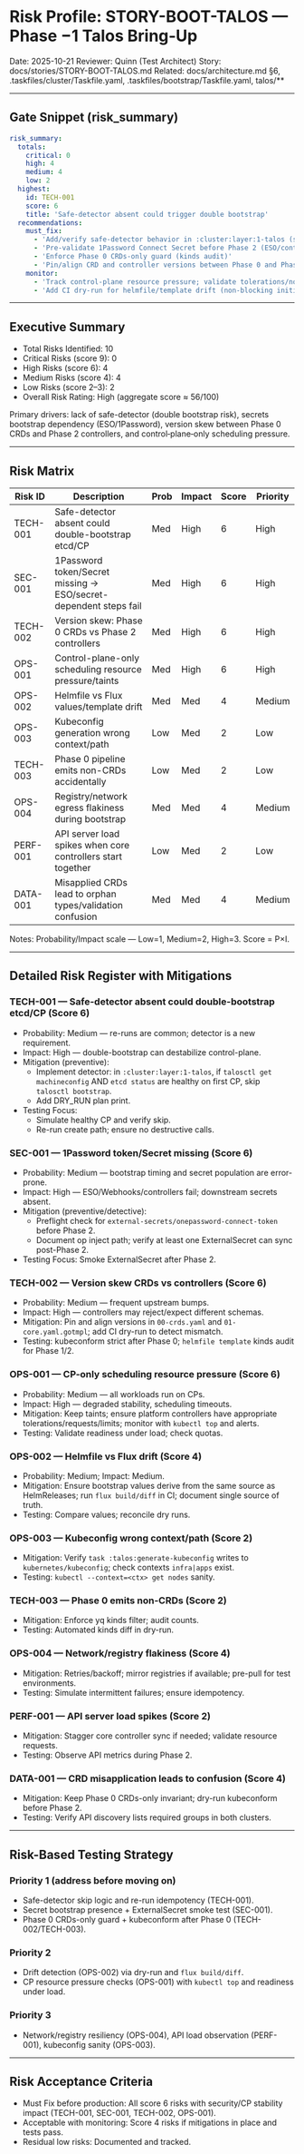 # Risk Profile: STORY-BOOT-TALOS — Phase −1 Talos Bring‑Up

Date: 2025-10-21
Reviewer: Quinn (Test Architect)
Story: docs/stories/STORY-BOOT-TALOS.md
Related: docs/architecture.md §6, .taskfiles/cluster/Taskfile.yaml, .taskfiles/bootstrap/Taskfile.yaml, talos/**

---

## Gate Snippet (risk_summary)

```yaml
risk_summary:
  totals:
    critical: 0
    high: 4
    medium: 4
    low: 2
  highest:
    id: TECH-001
    score: 6
    title: 'Safe-detector absent could trigger double bootstrap'
  recommendations:
    must_fix:
      - 'Add/verify safe-detector behavior in :cluster:layer:1-talos (skip bootstrap when CP healthy)'
      - 'Pre-validate 1Password Connect Secret before Phase 2 (ESO/controller rollout)'
      - 'Enforce Phase 0 CRDs-only guard (kinds audit)'
      - 'Pin/align CRD and controller versions between Phase 0 and Phase 2'
    monitor:
      - 'Track control-plane resource pressure; validate tolerations/nodeSelectors for platform controllers'
      - 'Add CI dry-run for helmfile/template drift (non-blocking initially)'
```

---

## Executive Summary

- Total Risks Identified: 10
- Critical Risks (score 9): 0
- High Risks (score 6): 4
- Medium Risks (score 4): 4
- Low Risks (score 2–3): 2
- Overall Risk Rating: High (aggregate score ≈ 56/100)

Primary drivers: lack of safe-detector (double bootstrap risk), secrets bootstrap dependency (ESO/1Password), version skew between Phase 0 CRDs and Phase 2 controllers, and control‑plane‑only scheduling pressure.

---

## Risk Matrix

| Risk ID  | Description                                                     | Prob | Impact | Score | Priority |
|----------|-----------------------------------------------------------------|------|--------|-------|----------|
| TECH-001 | Safe-detector absent could double-bootstrap etcd/CP             | Med  | High   | 6     | High     |
| SEC-001  | 1Password token/Secret missing → ESO/secret-dependent steps fail| Med  | High   | 6     | High     |
| TECH-002 | Version skew: Phase 0 CRDs vs Phase 2 controllers               | Med  | High   | 6     | High     |
| OPS-001  | Control-plane-only scheduling resource pressure/taints          | Med  | High   | 6     | High     |
| OPS-002  | Helmfile vs Flux values/template drift                          | Med  | Med    | 4     | Medium   |
| OPS-003  | Kubeconfig generation wrong context/path                         | Low  | Med    | 2     | Low      |
| TECH-003 | Phase 0 pipeline emits non-CRDs accidentally                    | Low  | Med    | 2     | Low      |
| OPS-004  | Registry/network egress flakiness during bootstrap               | Med  | Med    | 4     | Medium   |
| PERF-001 | API server load spikes when core controllers start together      | Low  | Med    | 2     | Low      |
| DATA-001 | Misapplied CRDs lead to orphan types/validation confusion        | Med  | Med    | 4     | Medium   |

Notes: Probability/Impact scale — Low=1, Medium=2, High=3. Score = P×I.

---

## Detailed Risk Register with Mitigations

### TECH-001 — Safe-detector absent could double-bootstrap etcd/CP (Score 6)
- Probability: Medium — re-runs are common; detector is a new requirement.
- Impact: High — double-bootstrap can destabilize control-plane.
- Mitigation (preventive):
  - Implement detector: in `:cluster:layer:1-talos`, if `talosctl get machineconfig` AND `etcd status` are healthy on first CP, skip `talosctl bootstrap`.
  - Add DRY_RUN plan print.
- Testing Focus:
  - Simulate healthy CP and verify skip.
  - Re-run create path; ensure no destructive calls.

### SEC-001 — 1Password token/Secret missing (Score 6)
- Probability: Medium — bootstrap timing and secret population are error-prone.
- Impact: High — ESO/Webhooks/controllers fail; downstream secrets absent.
- Mitigation (preventive/detective):
  - Preflight check for `external-secrets/onepassword-connect-token` before Phase 2.
  - Document op inject path; verify at least one ExternalSecret can sync post-Phase 2.
- Testing Focus: Smoke ExternalSecret after Phase 2.

### TECH-002 — Version skew CRDs vs controllers (Score 6)
- Probability: Medium — frequent upstream bumps.
- Impact: High — controllers may reject/expect different schemas.
- Mitigation: Pin and align versions in `00-crds.yaml` and `01-core.yaml.gotmpl`; add CI dry-run to detect mismatch.
- Testing: kubeconform strict after Phase 0; `helmfile template` kinds audit for Phase 1/2.

### OPS-001 — CP-only scheduling resource pressure (Score 6)
- Probability: Medium — all workloads run on CPs.
- Impact: High — degraded stability, scheduling timeouts.
- Mitigation: Keep taints; ensure platform controllers have appropriate tolerations/requests/limits; monitor with `kubectl top` and alerts.
- Testing: Validate readiness under load; check quotas.

### OPS-002 — Helmfile vs Flux drift (Score 4)
- Probability: Medium; Impact: Medium.
- Mitigation: Ensure bootstrap values derive from the same source as HelmReleases; run `flux build/diff` in CI; document single source of truth.
- Testing: Compare values; reconcile dry runs.

### OPS-003 — Kubeconfig wrong context/path (Score 2)
- Mitigation: Verify `task :talos:generate-kubeconfig` writes to `kubernetes/kubeconfig`; check contexts `infra|apps` exist.
- Testing: `kubectl --context=<ctx> get nodes` sanity.

### TECH-003 — Phase 0 emits non-CRDs (Score 2)
- Mitigation: Enforce yq kinds filter; audit counts.
- Testing: Automated kinds diff in dry-run.

### OPS-004 — Network/registry flakiness (Score 4)
- Mitigation: Retries/backoff; mirror registries if available; pre-pull for test environments.
- Testing: Simulate intermittent failures; ensure idempotency.

### PERF-001 — API server load spikes (Score 2)
- Mitigation: Stagger core controller sync if needed; validate resource requests.
- Testing: Observe API metrics during Phase 2.

### DATA-001 — CRD misapplication leads to confusion (Score 4)
- Mitigation: Keep Phase 0 CRDs-only invariant; dry-run kubeconform before Phase 2.
- Testing: Verify API discovery lists required groups in both clusters.

---

## Risk-Based Testing Strategy

### Priority 1 (address before moving on)
- Safe-detector skip logic and re-run idempotency (TECH-001).
- Secret bootstrap presence + ExternalSecret smoke test (SEC-001).
- Phase 0 CRDs-only guard + kubeconform after Phase 0 (TECH-002/TECH-003).

### Priority 2
- Drift detection (OPS-002) via dry-run and `flux build/diff`.
- CP resource pressure checks (OPS-001) with `kubectl top` and readiness under load.

### Priority 3
- Network/registry resiliency (OPS-004), API load observation (PERF-001), kubeconfig sanity (OPS-003).

---

## Risk Acceptance Criteria
- Must Fix before production: All score 6 risks with security/CP stability impact (TECH-001, SEC-001, TECH-002, OPS-001).
- Acceptable with monitoring: Score 4 risks if mitigations in place and tests pass.
- Residual low risks: Documented and tracked.

